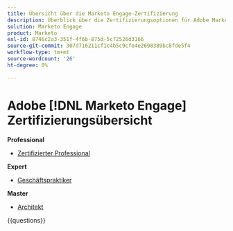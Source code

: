 ```yaml
---
title: Übersicht über die Marketo Engage-Zertifizierung
description: Überblick über die Zertifizierungsoptionen für Adobe Marketo Engage
solution: Marketo Engage
product: Marketo
exl-id: 8746c2a3-351f-4f6b-875d-5c72526d3166
source-git-commit: 307d716211cf1c4b5c9cfe4e2698389bc8fde5f4
workflow-type: tm+mt
source-wordcount: '26'
ht-degree: 0%

---
```


# Adobe [!DNL Marketo Engage] Zertifizierungsübersicht

**Professional**

* [Zertifizierter Professional](https://certification.adobe.com/certification/engage-professional) <!--AD0-E555-->

**Expert**

* [Geschäftspraktiker](https://certification.adobe.com/certification/marketo-engage-business-practitioner-expert) <!--AD0-E559-->

**Master**

* [Architekt](https://certification.adobe.com/certification/marketo-engage-architect-master) <!--AD0-E560-->

{{questions}}

